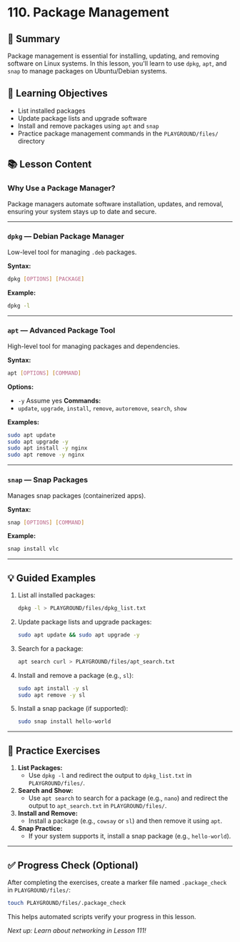 # 110. Package Management

## 📝 Summary

Package management is essential for installing, updating, and removing software on Linux systems. In this lesson, you'll learn to use `dpkg`, `apt`, and `snap` to manage packages on Ubuntu/Debian systems.

## 🎯 Learning Objectives

- List installed packages
- Update package lists and upgrade software
- Install and remove packages using `apt` and `snap`
- Practice package management commands in the `PLAYGROUND/files/` directory

## 📚 Lesson Content

### Why Use a Package Manager?

Package managers automate software installation, updates, and removal, ensuring your system stays up to date and secure.

---

### `dpkg` — Debian Package Manager

Low-level tool for managing `.deb` packages.

**Syntax:**

```bash
dpkg [OPTIONS] [PACKAGE]
```

**Example:**

```bash
dpkg -l
```

---

### `apt` — Advanced Package Tool

High-level tool for managing packages and dependencies.

**Syntax:**

```bash
apt [OPTIONS] [COMMAND]
```

**Options:**

- `-y` Assume yes
  **Commands:**
- `update`, `upgrade`, `install`, `remove`, `autoremove`, `search`, `show`

**Examples:**

```bash
sudo apt update
sudo apt upgrade -y
sudo apt install -y nginx
sudo apt remove -y nginx
```

---

### `snap` — Snap Packages

Manages snap packages (containerized apps).

**Syntax:**

```bash
snap [OPTIONS] [COMMAND]
```

**Example:**

```bash
snap install vlc
```

---

## 💡 Guided Examples

1. List all installed packages:
   ```bash
   dpkg -l > PLAYGROUND/files/dpkg_list.txt
   ```
2. Update package lists and upgrade packages:
   ```bash
   sudo apt update && sudo apt upgrade -y
   ```
3. Search for a package:
   ```bash
   apt search curl > PLAYGROUND/files/apt_search.txt
   ```
4. Install and remove a package (e.g., `sl`):
   ```bash
   sudo apt install -y sl
   sudo apt remove -y sl
   ```
5. Install a snap package (if supported):
   ```bash
   sudo snap install hello-world
   ```

---

## 🧪 Practice Exercises

1. **List Packages:**
   - Use `dpkg -l` and redirect the output to `dpkg_list.txt` in `PLAYGROUND/files/`.
2. **Search and Show:**
   - Use `apt search` to search for a package (e.g., `nano`) and redirect the output to `apt_search.txt` in `PLAYGROUND/files/`.
3. **Install and Remove:**
   - Install a package (e.g., `cowsay` or `sl`) and then remove it using `apt`.
4. **Snap Practice:**
   - If your system supports it, install a snap package (e.g., `hello-world`).

---

## ✅ Progress Check (Optional)

After completing the exercises, create a marker file named `.package_check` in `PLAYGROUND/files/`:

```bash
touch PLAYGROUND/files/.package_check
```

This helps automated scripts verify your progress in this lesson.

_Next up: Learn about networking in Lesson 111!_
